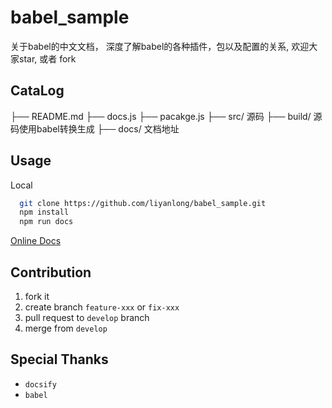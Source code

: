 # babel_sample
关于babel的中文文档， 深度了解babel的各种插件，包以及配置的关系,
欢迎大家star, 或者 fork

## CataLog
├── README.md
├── docs.js
├── pacakge.js
├── src/        源码
├── build/      源码使用babel转换生成
├── docs/       文档地址

## Usage
Local
```bash
  git clone https://github.com/liyanlong/babel_sample.git
  npm install
  npm run docs
```
[Online Docs](http://babel.liylblog.com)


## Contribution
1. fork it
2. create branch `feature-xxx` or `fix-xxx`
3. pull request to `develop` branch
4. merge from `develop`

## Special Thanks
- `docsify` 
- `babel`
